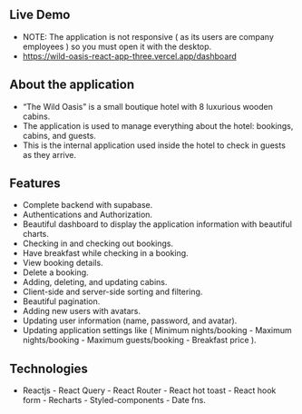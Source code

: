 ## Live Demo
- NOTE: The application is not responsive ( as its users are company employees ) so you must open it with the desktop.
- https://wild-oasis-react-app-three.vercel.app/dashboard

## About the application
- “The Wild Oasis” is a small boutique hotel with 8 luxurious wooden cabins.
- The application is used to manage everything about the hotel: bookings, cabins, and guests.
- This is the internal application used inside the hotel to check in guests as they arrive.


## Features
- Complete backend with supabase.
- Authentications and Authorization.
- Beautiful dashboard to display the application information with beautiful charts.
- Checking in and checking out bookings.
- Have breakfast while checking in a booking.
- View booking details.
- Delete a booking.
- Adding, deleting, and updating cabins.
- Client-side and server-side sorting and filtering.
- Beautiful pagination.
- Adding new users with avatars.
- Updating user information (name, password, and avatar).
- Updating application settings like ( Minimum nights/booking - Maximum nights/booking - Maximum guests/booking - Breakfast price ).

## Technologies
- Reactjs - React Query - React Router - React hot toast - React hook form - Recharts - Styled-components - Date fns.
